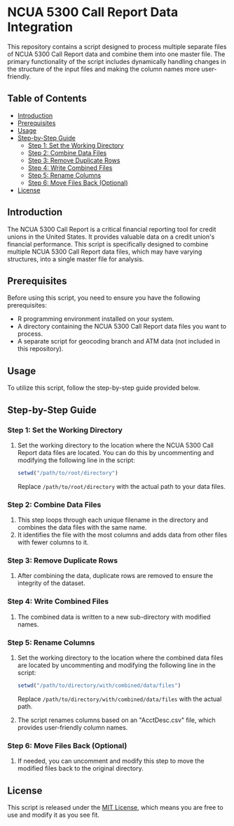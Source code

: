 # NCUA 5300 Call Report Data Integration

This repository contains a script designed to process multiple separate files of NCUA 5300 Call Report data and combine them into one master file. The primary functionality of the script includes dynamically handling changes in the structure of the input files and making the column names more user-friendly.

## Table of Contents
- [Introduction](#introduction)
- [Prerequisites](#prerequisites)
- [Usage](#usage)
- [Step-by-Step Guide](#step-by-step-guide)
  - [Step 1: Set the Working Directory](#step-1-set-the-working-directory)
  - [Step 2: Combine Data Files](#step-2-combine-data-files)
  - [Step 3: Remove Duplicate Rows](#step-3-remove-duplicate-rows)
  - [Step 4: Write Combined Files](#step-4-write-combined-files)
  - [Step 5: Rename Columns](#step-5-rename-columns)
  - [Step 6: Move Files Back (Optional)](#step-6-move-files-back-optional)
- [License](#license)

## Introduction

The NCUA 5300 Call Report is a critical financial reporting tool for credit unions in the United States. It provides valuable data on a credit union's financial performance. This script is specifically designed to combine multiple NCUA 5300 Call Report data files, which may have varying structures, into a single master file for analysis.

## Prerequisites

Before using this script, you need to ensure you have the following prerequisites:

- R programming environment installed on your system.
- A directory containing the NCUA 5300 Call Report data files you want to process.
- A separate script for geocoding branch and ATM data (not included in this repository).

## Usage

To utilize this script, follow the step-by-step guide provided below.

## Step-by-Step Guide

### Step 1: Set the Working Directory

1. Set the working directory to the location where the NCUA 5300 Call Report data files are located. You can do this by uncommenting and modifying the following line in the script:

   ```R
   setwd("/path/to/root/directory")
   ```

   Replace `/path/to/root/directory` with the actual path to your data files.

### Step 2: Combine Data Files

1. This step loops through each unique filename in the directory and combines the data files with the same name.
2. It identifies the file with the most columns and adds data from other files with fewer columns to it.
   
### Step 3: Remove Duplicate Rows

1. After combining the data, duplicate rows are removed to ensure the integrity of the dataset.
   
### Step 4: Write Combined Files

1. The combined data is written to a new sub-directory with modified names.

### Step 5: Rename Columns

1. Set the working directory to the location where the combined data files are located by uncommenting and modifying the following line in the script:

   ```R
   setwd("/path/to/directory/with/combined/data/files")
   ```

   Replace `/path/to/directory/with/combined/data/files` with the actual path.

2. The script renames columns based on an "AcctDesc.csv" file, which provides user-friendly column names.

### Step 6: Move Files Back (Optional)

1. If needed, you can uncomment and modify this step to move the modified files back to the original directory.

## License

This script is released under the [MIT License](LICENSE), which means you are free to use and modify it as you see fit.
